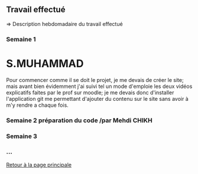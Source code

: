 ## Travail effectué 

=> Description hebdomadaire du travail effectué 

### Semaine 1 
#  S.MUHAMMAD
Pour commencer comme il se doit le projet, je me devais de créer le site; mais avant bien évidemment j'ai suivi tel un mode d'emploie les deux vidéos explicatifs faites par le prof sur moodle; je me devais donc d'installer l'application git me permettant d'ajouter du contenu sur le site sans avoir à m'y rendre a chaque fois. 
### Semaine 2 préparation du code /par Mehdi CHIKH 
### Semaine 3 
### ...

<a href="index.html"> Retour à la page principale </a>
